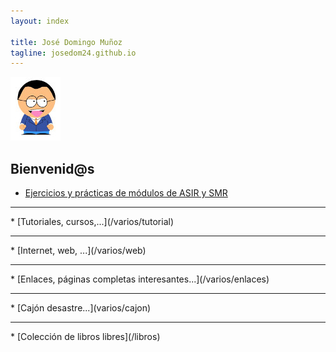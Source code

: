 ```yaml
---
layout: index

title: José Domingo Muñoz	
tagline: josedom24.github.io
---
```

![yo](/img/yo1.jpg)

## Bienvenid@s

* [Ejercicios y prácticas de módulos de ASIR y SMR](/mod)
<hr/>
* [Tutoriales, cursos,...](/varios/tutorial)
<hr/>
* [Internet, web, ...](/varios/web)
<hr/>
* [Enlaces, páginas completas interesantes...](/varios/enlaces)
<hr/>
* [Cajón desastre...](varios/cajon)
<hr/>
* [Colección de libros libres](/libros)
